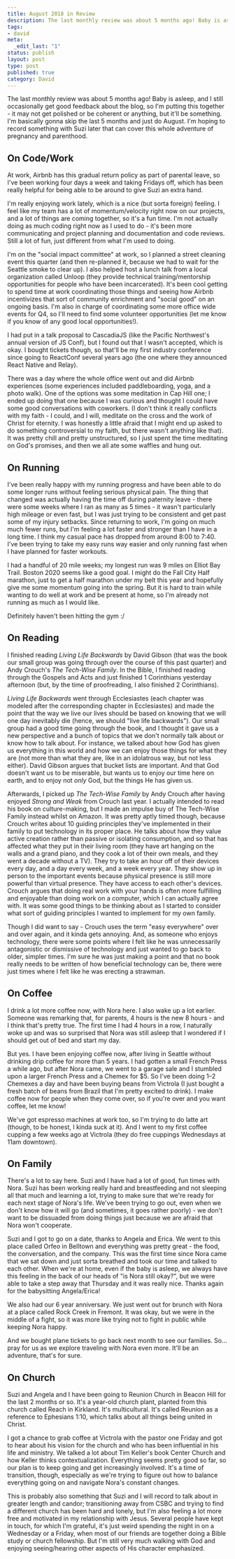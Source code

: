 ```yaml
---
title: August 2018 in Review
description: The last monthly review was about 5 months ago! Baby is asleep, and I still occasionally get good feedback about the blog, so I'm putting this together - it may not get polished or be coherent or anything, but it'll be something. I'm basically gonna skip the last 5 months and just do August. I'm hoping to record something with Suzi later that can cover this whole adventure of pregnancy and parenthood.
tags:
- david
meta:
  _edit_last: "1"
status: publish
layout: post
type: post
published: true
category: David
---
```


The last monthly review was about 5 months ago! Baby is asleep, and I still occasionally get good feedback about the blog, so I'm putting this together - it may not get polished or be coherent or anything, but it'll be something. I'm basically gonna skip the last 5 months and just do August. I'm hoping to record something with Suzi later that can cover this whole adventure of pregnancy and parenthood.

## On Code/Work

At work, Airbnb has this gradual return policy as part of parental leave, so I've been working four days a week and taking Fridays off, which has been really helpful for being able to be around to give Suzi an extra hand.

I'm really enjoying work lately, which is a nice (but sorta foreign) feeling. I feel like my team has a lot of momentum/velocity right now on our projects, and a lot of things are coming together, so it's a fun time. I'm not actually doing as much coding right now as I used to do - it's been more communicating and project planning and documentation and code reviews. Still a lot of fun, just different from what I'm used to doing.

I'm on the "social impact committee" at work, so I planned a street cleaning event this quarter (and then re-planned it, because we had to wait for the Seattle smoke to clear up). I also helped host a lunch talk from a local organization called Unloop (they provide technical training/mentorship opportunities for people who have been incarcerated). It's been cool getting to spend time at work coordinating those things and seeing how Airbnb incentivizes that sort of community enrichment and "social good" on an ongoing basis. I'm also in charge of coordinating some more office wide events for Q4, so I'll need to find some volunteer opportunities (let me know if you know of any good local opportunities!).

I had put in a talk proposal to CascadiaJS (like the Pacific Northwest's annual version of JS Conf), but I found out that I wasn't accepted, which is okay. I bought tickets though, so that'll be my first industry conference since going to ReactConf several years ago (the one where they announced React Native and Relay).

There was a day where the whole office went out and did Airbnb experiences (some experiences included paddleboarding, yoga, and a photo walk). One of the options was some meditation in Cap Hill one; I ended up doing that one because I was curious and thought I could have some good conversations with coworkers. (I don't think it really conflicts with my faith -  I could, and I will, meditate on the cross and the work of Christ for eternity. I was honestly a little afraid that I might end up asked to do something controversial to my faith, but there wasn't anything like that). It was pretty chill and pretty unstructured, so I just spent the time meditating on God's promises, and then we all ate some waffles and hung out.

## On Running

I've been really happy with my running progress and have been able to do some longer runs without feeling serious physical pain. The thing that changed was actually having the time off during paternity leave - there were some weeks where I ran as many as 5 times - it wasn't particularly high mileage or even fast, but I was just trying to be consistent and get past some of my injury setbacks. Since returning to work, I'm going on much much fewer runs, but I'm feeling a lot faster and stronger than I have in a long time. I think my casual pace has dropped from around 8:00 to 7:40. I've been trying to take my easy runs way easier and only running fast when I have planned for faster workouts.

I had a handful of 20 mile weeks; my longest run was 9 miles on Elliot Bay Trail. Boston 2020 seems like a good goal. I might do the Fall City Half marathon, just to get a half marathon under my belt this year and hopefully give me some momentum going into the spring. But it is hard to train while wanting to do well at work and be present at home, so I'm already not running as much as I would like.

Definitely haven't been hitting the gym :/

## On Reading

I finished reading _Living Life Backwards_ by David Gibson (that was the book our small group was going through over the course of this past quarter) and Andy Crouch's _The Tech-Wise Family_. In the Bible, I finished reading through the Gospels and Acts and just finished 1 Corinthians yesterday afternoon (but, by the time of proofreading, I also finished 2 Corinthians).

_Living Life Backwards_ went through Ecclesiastes (each chapter was modeled after the corresponding chapter in Ecclesiastes) and made the point that the way we live our lives should be based on knowing that we will one day inevitably die (hence, we should "live life backwards"). Our small group had a good time going through the book, and I thought it gave us a new perspective and a bunch of topics that we don't normally talk about or know how to talk about. For instance, we talked about how God has given us everything in this world and how we can enjoy those things for what they are (not more than what they are, like in an idolatrous way, but not less either). David Gibson argues that bucket lists are important. And that God doesn't want us to be miserable, but wants us to enjoy our time here on earth, and to enjoy not _only_ God, but the things He has given us.

Afterwards, I picked up _The Tech-Wise Family_ by Andy Crouch after having enjoyed _Strong and Weak_ from Crouch last year. I actually intended to read his book on culture-making, but I made an impulse buy of The Tech-Wise Family instead whilst on Amazon. It was pretty aptly timed though, because Crouch writes about 10 guiding principles they've implemented in their family to put technology in its proper place. He talks about how they value active creation rather than passive or isolating consumption, and so that has affected what they put in their living room (they have art hanging on the walls and a grand piano, and they cook a lot of their own meals, and they went a decade without a TV). They try to take an hour off of their devices every day, and a day every week, and a week every year. They show up in person to the important events because physical presence is still more powerful than virtual presence. They have access to each other's devices. Crouch argues that doing real work with your hands is often more fulfilling and enjoyable than doing work on a computer, which I can actually agree with. It was some good things to be thinking about as I started to consider what sort of guiding principles I wanted to implement for my own family.

Though I did want to say - Crouch uses the term "easy everywhere" over and over again, and it kinda gets annoying. And, as someone who enjoys technology, there were some points where I felt like he was unnecessarily antagonistic or dismissive of technology and just wanted to go back to older, simpler times. I'm sure he was just making a point and that no book really needs to be written of how beneficial technology can be, there were just times where I felt like he was erecting a strawman.

## On Coffee

I drink a lot more coffee now, with Nora here. I also wake up a lot earlier. Someone was remarking that, for parents, 4 hours is the new 8 hours - and I think that's pretty true. The first time I had 4 hours in a row, I naturally woke up and was so surprised that Nora was still asleep that I wondered if I should get out of bed and start my day.

But yes. I have been enjoying coffee now, after living in Seattle without drinking drip coffee for more than 5 years. I had gotten a small French Press a while ago, but after Nora came, we went to a garage sale and I stumbled upon a larger French Press and a Chemex for $5. So I've been doing 1–2 Chemexes a day and have been buying beans from Victrola (I just bought a fresh batch of beans from Brazil that I'm pretty excited to drink). I make coffee now for people when they come over, so if you're over and you want coffee, let me know!

We've got espresso machines at work too, so I'm trying to do latte art (though, to be honest, I kinda suck at it). And I went to my first coffee cupping a few weeks ago at Victrola (they do free cuppings Wednesdays at 11am downtown).

## On Family

There's a lot to say here. Suzi and I have had a lot of good, fun times with Nora. Suzi has been working really hard and breastfeeding and not sleeping all that much and learning a lot, trying to make sure that we're ready for each next stage of Nora's life. We've been trying to go out, even when we don't know how it will go (and sometimes, it goes rather poorly) - we don't want to be dissuaded from doing things just because we are afraid that Nora won't cooperate.

Suzi and I got to go on a date, thanks to Angela and Erica. We went to this place called Orfeo in Belltown and everything was pretty great - the food, the conversation, and the company. This was the first time since Nora came that we sat down and just sorta breathed and took our time and talked to each other. When we're at home, even if the baby is asleep, we always have this feeling in the back of our heads of "is Nora still okay?", but we were able to take a step away that Thursday and it was really nice. Thanks again for the babysitting Angela/Erica!

We also had our 6 year anniversary. We just went out for brunch with Nora at a place called Rock Creek in Fremont. It was okay, but we were in the middle of a fight, so it was more like trying not to fight in public while keeping Nora happy.

And we bought plane tickets to go back next month to see our families. So... pray for us as we explore traveling with Nora even more. It'll be an adventure, that's for sure.

## On Church

Suzi and Angela and I have been going to Reunion Church in Beacon Hill for the last 2 months or so. It's a year-old church plant, planted from this church called Reach in Kirkland. It's multicultural. It's called Reunion as a reference to Ephesians 1:10, which talks about all things being united in Christ.

I got a chance to grab coffee at Victrola with the pastor one Friday and got to hear about his vision for the church and who has been influential in his life and ministry. We talked a lot about Tim Keller's book Center Church and how Keller thinks contextualization. Everything seems pretty good so far, so our plan is to keep going and get increasingly involved. It's a time of transition, though, especially as we're trying to figure out how to balance everything going on and navigate Nora's constant changes.

This is probably also something that Suzi and I will record to talk about in greater length and candor; transitioning away from CSBC and trying to find a different church has been hard and lonely, but I'm also feeling a lot more free and motivated in my relationship with Jesus. Several people have kept in touch, for which I'm grateful, it's just weird spending the night in on a Wednesday or a Friday, when most of our friends are together doing a Bible study or church fellowship. But I'm still very much walking with God and enjoying seeing/hearing other aspects of His character emphasized.
